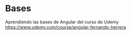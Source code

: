 # Bases

Aprendiendo las bases de Angular del curso de Udemy https://www.udemy.com/course/angular-fernando-herrera